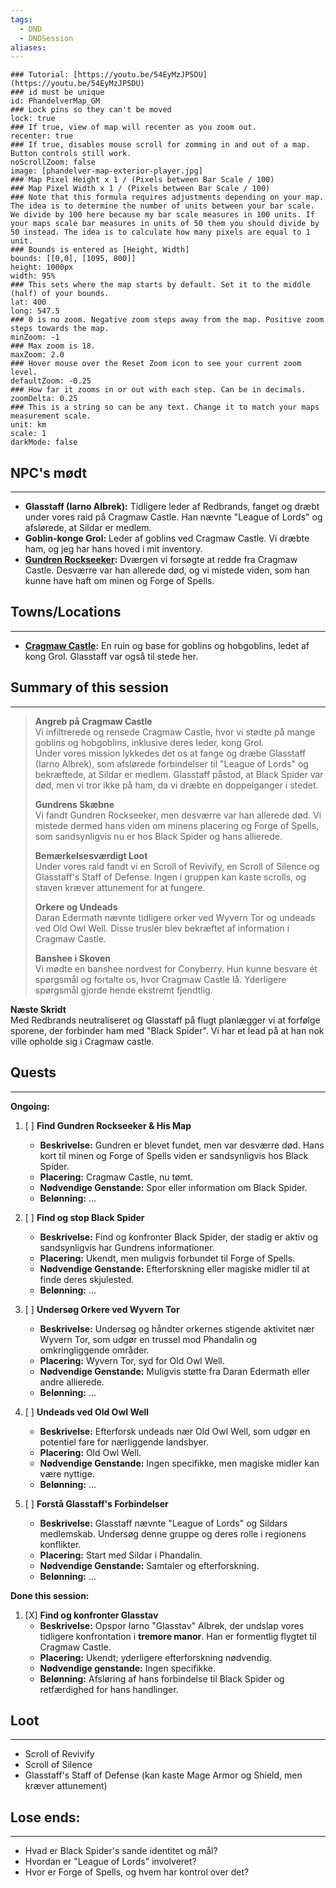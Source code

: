 ```yaml
---
tags:
  - DND
  - DNDSession
aliases:
---
```

```leaflet
### Tutorial: [https://youtu.be/54EyMzJP5DU](https://youtu.be/54EyMzJP5DU)  
### id must be unique  
id: PhandelverMap_GM  
### Lock pins so they can't be moved  
lock: true
### If true, view of map will recenter as you zoom out.  
recenter: true  
### If true, disables mouse scroll for zomming in and out of a map. Button controls still work.  
noScrollZoom: false  
image: [phandelver-map-exterior-player.jpg] 
### Map Pixel Height x 1 / (Pixels between Bar Scale / 100)  
### Map Pixel Width x 1 / (Pixels between Bar Scale / 100)  
### Note that this formula requires adjustments depending on your map. The idea is to determine the number of units between your bar scale. We divide by 100 here because my bar scale measures in 100 units. If your maps scale bar measures in units of 50 them you should divide by 50 instead. The idea is to calculate how many pixels are equal to 1 unit.  
### Bounds is entered as [Height, Width]  
bounds: [[0,0], [1095, 800]]
height: 1000px  
width: 95%  
### This sets where the map starts by default. Set it to the middle (half) of your bounds.  
lat: 400 
long: 547.5
### 0 is no zoom. Negative zoom steps away from the map. Positive zoom steps towards the map.  
minZoom: -1  
### Max zoom is 18.  
maxZoom: 2.0  
### Hover mouse over the Reset Zoom icon to see your current zoom level.  
defaultZoom: -0.25
### How far it zooms in or out with each step. Can be in decimals.  
zoomDelta: 0.25  
### This is a string so can be any text. Change it to match your maps measurement scale.  
unit: km  
scale: 1  
darkMode: false   
```

## NPC's mødt
---
- **Glasstaff (Iarno Albrek):** Tidligere leder af Redbrands, fanget og dræbt under vores raid på Cragmaw Castle. Han nævnte "League of Lords" og afslørede, at Sildar er medlem.
- **Goblin-konge Grol:** Leder af goblins ved Cragmaw Castle. Vi dræbte ham, og jeg har hans hoved i mit inventory.
- **[Gundren Rockseeker](../World/Sword-Coast/NPCs/Gundren%20Rockseeker.md):** Dværgen vi forsøgte at redde fra Cragmaw Castle. Desværre var han allerede død, og vi mistede viden, som han kunne have haft om minen og Forge of Spells.
## Towns/Locations
---
* **[Cragmaw Castle](../World/Sword-Coast/PointOfInterest/Cragmaw%20Castle.md):** En ruin og base for goblins og hobgoblins, ledet af kong Grol. Glasstaff var også til stede her.
## Summary of this session
---
> **Angreb på Cragmaw Castle**  
> Vi infiltrerede og rensede Cragmaw Castle, hvor vi stødte på mange goblins og hobgoblins, inklusive deres leder, kong Grol.  
> Under vores mission lykkedes det os at fange og dræbe Glasstaff (Iarno Albrek), som afslørede forbindelser til "League of Lords" og bekræftede, at Sildar er medlem. Glasstaff påstod, at Black Spider var død, men vi tror ikke på ham, da vi dræbte en doppelganger i stedet.
> 
> **Gundrens Skæbne**  
> Vi fandt Gundren Rockseeker, men desværre var han allerede død. Vi mistede dermed hans viden om minens placering og Forge of Spells, som sandsynligvis nu er hos Black Spider og hans allierede.
> 
> **Bemærkelsesværdigt Loot**  
> Under vores raid fandt vi en Scroll of Revivify, en Scroll of Silence og Glasstaff's Staff of Defense. Ingen i gruppen kan kaste scrolls, og staven kræver attunement for at fungere.
> 
> **Orkere og Undeads**  
> Daran Edermath nævnte tidligere orker ved Wyvern Tor og undeads ved Old Owl Well. Disse trusler blev bekræftet af information i Cragmaw Castle.
> 
> **Banshee i Skoven**  
> Vi mødte en banshee nordvest for Conyberry. Hun kunne besvare ét spørgsmål og fortalte os, hvor Cragmaw Castle lå. Yderligere spørgsmål gjorde hende ekstremt fjendtlig.



**Næste Skridt**  
Med Redbrands neutraliseret og Glasstaff på flugt planlægger vi at forfølge sporene, der forbinder ham med "Black Spider". Vi har et lead på at han nok ville opholde sig i Cragmaw castle.

## Quests 
---
**Ongoing:**
 1. [ ] **Find Gundren Rockseeker & His Map** 
	- **Beskrivelse:** Gundren er blevet fundet, men var desværre død. Hans kort til minen og Forge of Spells viden er sandsynligvis hos Black Spider.
	- **Placering:** Cragmaw Castle, nu tømt.
	- **Nødvendige Genstande:** Spor eller information om Black Spider.
	- **Belønning:** ...
	
2. [ ] **Find og stop Black Spider**
	- **Beskrivelse:** Find og konfronter Black Spider, der stadig er aktiv og sandsynligvis har Gundrens informationer.
	- **Placering:** Ukendt, men muligvis forbundet til Forge of Spells.
	- **Nødvendige Genstande:** Efterforskning eller magiske midler til at finde deres skjulested.
	- **Belønning:** ...

 3. [ ] **Undersøg Orkere ved Wyvern Tor**
    - **Beskrivelse:** Undersøg og håndter orkernes stigende aktivitet nær Wyvern Tor, som udgør en trussel mod Phandalin og omkringliggende områder.
    - **Placering:** Wyvern Tor, syd for Old Owl Well.
    - **Nødvendige Genstande:** Muligvis støtte fra Daran Edermath eller andre allierede.
    - **Belønning:** ...

4. [ ] **Undeads ved Old Owl Well**
	- **Beskrivelse:** Efterforsk undeads nær Old Owl Well, som udgør en potentiel fare for nærliggende landsbyer.
	- **Placering:** Old Owl Well.
	- **Nødvendige Genstande:** Ingen specifikke, men magiske midler kan være nyttige.
	- **Belønning:** ...

5. [ ] **Forstå Glasstaff's Forbindelser**
	- **Beskrivelse:** Glasstaff nævnte "League of Lords" og Sildars medlemskab. Undersøg denne gruppe og deres rolle i regionens konflikter.
	- **Placering:** Start med Sildar i Phandalin.
	- **Nødvendige Genstande:** Samtaler og efterforskning.
	- **Belønning:** ...
	
 **Done this session:**
1. [X] **Find og konfronter Glasstav**
	- **Beskrivelse:** Opspor Iarno "Glasstav" Albrek, der undslap vores tidligere konfrontation i **tremore manor**. Han er formentlig flygtet til Cragmaw Castle.
	- **Placering:** Ukendt; yderligere efterforskning nødvendig.
	- **Nødvendige genstande:** Ingen specifikke.
	- **Belønning:** Afsløring af hans forbindelse til Black Spider og retfærdighed for hans handlinger.

## Loot
---
- Scroll of Revivify
- Scroll of Silence
- Glasstaff's Staff of Defense (kan kaste Mage Armor og Shield, men kræver attunement)

## Lose ends:
---
- Hvad er Black Spider's sande identitet og mål?
- Hvordan er "League of Lords" involveret?
- Hvor er Forge of Spells, og hvem har kontrol over det?